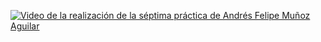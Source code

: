 [![Video de la realización de la séptima práctica de Andrés Felipe Muñoz Aguilar](https://github.com/AndresFelipeMunozAguilar/Group_S13T3_Repository/assets/74680151/d219830b-b3d7-44b2-b215-0892f7a9b399)](https://www.youtube.com/watch?v=TCUQQOiNXJA)
